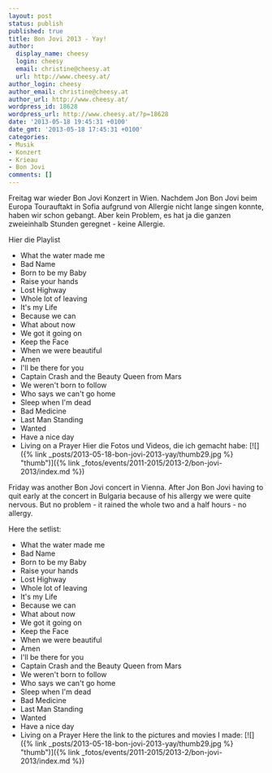 ```yaml
---
layout: post
status: publish
published: true
title: Bon Jovi 2013 - Yay!
author:
  display_name: cheesy
  login: cheesy
  email: christine@cheesy.at
  url: http://www.cheesy.at/
author_login: cheesy
author_email: christine@cheesy.at
author_url: http://www.cheesy.at/
wordpress_id: 18628
wordpress_url: http://www.cheesy.at/?p=18628
date: '2013-05-18 19:45:31 +0100'
date_gmt: '2013-05-18 17:45:31 +0100'
categories:
- Musik
- Konzert
- Krieau
- Bon Jovi
comments: []
---
```

<!--:de-->Freitag war wieder Bon Jovi Konzert in Wien. Nachdem Jon Bon Jovi beim Europa Tourauftakt in Sofia aufgrund von Allergie nicht lange singen konnte, haben wir schon gebangt. Aber kein Problem, es hat ja die ganzen zweieinhalb Stunden geregnet - keine Allergie.
Hier die Playlist
- What the water made me
- Bad Name
- Born to be my Baby
- Raise your hands
- Lost Highway
- Whole lot of leaving
- It's my Life
- Because we can
- What about now
- We got it going on
- Keep the Face
- When we were beautiful
- Amen
- I'll be there for you
- Captain Crash and the Beauty Queen from Mars
- We weren't born to follow
- Who says we can't go home
- Sleep when I'm dead
- Bad Medicine
- Last Man Standing
- Wanted
- Have a nice day
- Living on a Prayer
Hier die Fotos und Videos, die ich gemacht habe:
[![]({% link _posts/2013-05-18-bon-jovi-2013-yay/thumb29.jpg %} "thumb")]({% link _fotos/events/2011-2015/2013-2/bon-jovi-2013/index.md %})
<!--:--><!--:en-->Friday was another Bon Jovi concert in Vienna. After Jon Bon Jovi having to quit early at the concert in Bulgaria because of his allergy we were quite nervous. But no problem - it rained the whole two and a half hours - no allergy.
Here the setlist:
- What the water made me
- Bad Name
- Born to be my Baby
- Raise your hands
- Lost Highway
- Whole lot of leaving
- It's my Life
- Because we can
- What about now
- We got it going on
- Keep the Face
- When we were beautiful
- Amen
- I'll be there for you
- Captain Crash and the Beauty Queen from Mars
- We weren't born to follow
- Who says we can't go home
- Sleep when I'm dead
- Bad Medicine
- Last Man Standing
- Wanted
- Have a nice day
- Living on a Prayer
Here the link to the pictures and movies I made:
[![]({% link _posts/2013-05-18-bon-jovi-2013-yay/thumb29.jpg %} "thumb")]({% link _fotos/events/2011-2015/2013-2/bon-jovi-2013/index.md %})<!--:-->
